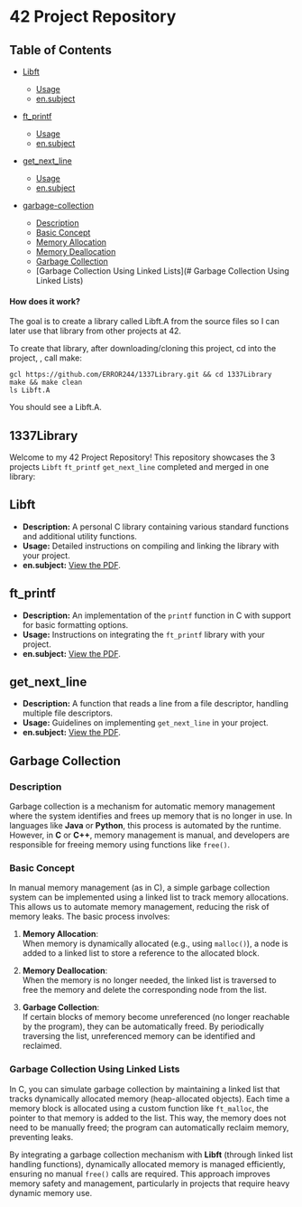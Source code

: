 # 42 Project Repository

## Table of Contents

- [Libft](#libft)
    - [Usage](#libft)
    - [en.subject](#libft)

- [ft_printf](#ft_printf)
    - [Usage](#ft_printf)
    - [en.subject](#ft_printf)

- [get_next_line](#get_next_line)
    - [Usage](#get_next_line)
    - [en.subject](#get_next_line)
- [garbage-collection](#garbage-collection)
    - [Description](#description)
    - [Basic Concept](#basic-concept)
    - [Memory Allocation](#memory-allocation)
    - [Memory Deallocation](#memory-deallocation)
    - [Garbage Collection](#garbage-collection)
    - [Garbage Collection Using Linked Lists](# Garbage Collection Using Linked Lists)


#### How does it work?
The goal is to create a library called Libft.A from the source files so I can later use that library from other projects at 42.

To create that library, after downloading/cloning this project, cd into the project, , call make:

```
gcl https://github.com/ERROR244/1337Library.git && cd 1337Library
make && make clean
ls Libft.A
```

You should see a Libft.A.

## 1337Library

Welcome to my 42 Project Repository! This repository showcases the 3 projects `Libft` `ft_printf` `get_next_line` completed and merged in one library:

## Libft
   + **Description:** A personal C library containing various standard functions and additional utility functions.
   + **Usage:** Detailed instructions on compiling and linking the library with your project.
   + **en.subject:** [View the PDF](https://cdn.intra.42.fr/pdf/pdf/117032/en.subject.pdf).

## ft_printf
   + **Description:** An implementation of the `printf` function in C with support for basic formatting options.
   + **Usage:** Instructions on integrating the `ft_printf` library with your project.
   + **en.subject:** [View the PDF](https://cdn.intra.42.fr/pdf/pdf/135140/en.subject.pdf).

## get_next_line
   + **Description:** A function that reads a line from a file descriptor, handling multiple file descriptors.
   + **Usage:** Guidelines on implementing `get_next_line` in your project.
   + **en.subject:** [View the PDF](https://cdn.intra.42.fr/pdf/pdf/135365/en.subject.pdf).
## Garbage Collection

### Description
Garbage collection is a mechanism for automatic memory management where the system identifies and frees up memory that is no longer in use. In languages like **Java** or **Python**, this process is automated by the runtime. However, in **C** or **C++**, memory management is manual, and developers are responsible for freeing memory using functions like `free()`.

### Basic Concept
In manual memory management (as in C), a simple garbage collection system can be implemented using a linked list to track memory allocations. This allows us to automate memory management, reducing the risk of memory leaks. The basic process involves:

1. **Memory Allocation**:  
   When memory is dynamically allocated (e.g., using `malloc()`), a node is added to a linked list to store a reference to the allocated block.
   
2. **Memory Deallocation**:  
   When the memory is no longer needed, the linked list is traversed to free the memory and delete the corresponding node from the list.

3. **Garbage Collection**:  
   If certain blocks of memory become unreferenced (no longer reachable by the program), they can be automatically freed. By periodically traversing the list, unreferenced memory can be identified and reclaimed.

### Garbage Collection Using Linked Lists
In C, you can simulate garbage collection by maintaining a linked list that tracks dynamically allocated memory (heap-allocated objects). Each time a memory block is allocated using a custom function like `ft_malloc`, the pointer to that memory is added to the list. This way, the memory does not need to be manually freed; the program can automatically reclaim memory, preventing leaks.

By integrating a garbage collection mechanism with **Libft** (through linked list handling functions), dynamically allocated memory is managed efficiently, ensuring no manual `free()` calls are required. This approach improves memory safety and management, particularly in projects that require heavy dynamic memory use.

